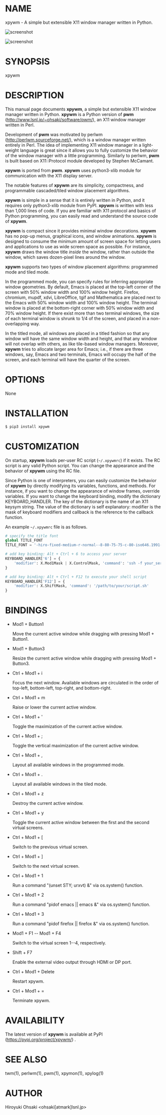 # NAME

xpywm - A simple but extensible X11 window manager written in Python.


![screenshot](https://raw.githubusercontent.com/h-ohsaki/xpywm/master/screenshot/screenshot-1.png)

![screenshot](https://raw.githubusercontent.com/h-ohsaki/xpywm/master/screenshot/screenshot-2.png)

# SYNOPSIS

xpywm

# DESCRIPTION

This manual page documents **xpywm**, a simple but extensible X11 window manager
written in Python.  **xpywm** is a Python version of **pwm**
(http://www.lsnl.jp/~ohsaki/software/pwm/), an X11 window manager written in
Perl.

Development of **pwm** was motivated by perlwm (http://perlwm.sourceforge.net/),
which is a window manager written entirely in Perl.  The idea of implementing
X11 window manager in a light-weight language is great since it allows you to
fully customize the behavior of the window manager with a little programming.
Similarly to perlwm, **pwm** is built based on X11::Protocol module developed by
Stephen McCamant.

**xpywm** is ported from **pwm**.  **xpywm** uses python3-xlib module for
communication with the X11 display server.

The notable features of **xpywm** are its simplicity, compactness, and
programmable cascaded/tiled window placement algorithms.

**xpywm** is simple in a sense that it is entirely written in Python, and it
requires only python3-xlib module from PyPI.  **xpywm** is written with less
than 1,000 lines of code.  If you are familiar with X11 protocol and basics of
Python programming, you can easily read and understand the source code of
**xpywm**.

**xpywm** is compact since it provides minimal window decorations.  **xpywm** has
no pop-up menus, graphical icons, and window animations.  **xpywm** is designed
to consume the minimum amount of screen space for letting users and
applications to use as wide screen space as possible.  For instance, **xpywm**
draws the window title _inside_ the window, rather than outside the window,
which saves dozen-pixel lines around the window.

**xpywm** supports two types of window placement algorithms: programmed mode and
tiled mode.

In the programmed mode, you can specify rules for inferring appropriate window
geometries.  By default, Emacs is placed at the top-left corner of the screen
with 50% window width and 100% window height.  Firefox, chromium, mupdf, xdvi,
LibreOffice, tgif and Mathematica are placed next to the Emacs with 50% window
width and 100% window height.  The terminal window is placed at the
bottom-right corner with 50% window width and 70% window height.  If there
exist more than two terminal windows, the size of each terminal window is
shrunk to 1/4 of the screen, and placed in a non-overlapping way.

In the titled mode, all windows are placed in a titled fashion so that any
window will have the same window width and height, and that any window will
not overlap with others, as like tile-based window managers.  Moreover,
**xpywm** tries to allocate larger area for Emacs; i.e., if there are three
windows, say, Emacs and two terminals, Emacs will occupy the half of the
screen, and each terminal will have the quarter of the screen.

# OPTIONS

None

# INSTALLATION

```sh
$ pip3 install xpywm
```

# CUSTOMIZATION

On startup, **xpywm** loads per-user RC script (`~/.xpywmrc`) if it exists.
The RC script is any valid Python script.  You can change the appearance and
the behavior of **xpywm** using the RC file.

Since Python is one of interpreters, you can easily customize the behavior of
**xpywm** by directly modifying its variables, functions, and methods.  For
instance, if you want to change the appearance of window frames, override
variables.  If you want to change the keyboard binding, modify the dictionary
KEYBOARD_HANDLER.  The key of the dictionary is the name of an X11 keysym
string.  The value of the dictionary is self explanatory: modifier is the mask
of keyboard modifiers and callback is the reference to the callback function.

An example `~/.xpywmrc` file is as follows.

```python
# specify the title font
global TITLE_FONT
TITLE_FONT = '-hiro-fixed-medium-r-normal--8-80-75-75-c-80-iso646.1991-irv'

# add key binding: Alt + Ctrl + 6 to access your server
KEYBOARD_HANDLER['6'] = {
    'modifier': X.Mod1Mask | X.ControlMask, 'command': 'ssh -f your_server urxvt &'
}

# add key binding: Alt + Ctrl + F12 to execute your shell script
KEYBOARD_HANDLER['F12'] = {
    'modifier': X.ShiftMask, 'command': '/path/to/your/script.sh'
}

```

# BINDINGS

- Mod1 + Button1

  Move the current active window while dragging with pressing Mod1 + Button1.

- Mod1 + Button3

  Resize the current active window while dragging with pressing Mod1 + Button3.

- Ctrl + Mod1 + i

  Focus the next window.  Available windows are circulated in the order of
  top-left, bottom-left, top-right, and bottom-right.

- Ctrl + Mod1 + m

  Raise or lower the current active window.

- Ctrl + Mod1 + '

  Toggle the maximization of the current active window.

- Ctrl + Mod1 + ;

  Toggle the vertical maximization of the current active window.

- Ctrl + Mod1 + ,

  Layout all available windows in the programmed mode.

- Ctrl + Mod1 + .

  Layout all available windows in the tiled mode.

- Ctrl + Mod1 + z

  Destroy the current active window.

- Ctrl + Mod1 + y

  Toggle the current active window between the first and the second virtual screens.

- Ctrl + Mod1 + [

  Switch to the previous virtual screen.

- Ctrl + Mod1 + ]

  Switch to the next virtual screen.

- Ctrl + Mod1 + 1

  Run a command "(unset STY; urxvt) &" via os.system() function.

- Ctrl + Mod1 + 2

  Run a command "pidof emacs || emacs &" via os.system() function.

- Ctrl + Mod1 + 3

  Run a command "pidof firefox || firefox &" via os.system() function.

- Mod1 + F1 -- Mod1 + F4

  Switch to the virtual screen 1--4, respectively.

- Shift + F7

  Enable the external video output through HDMI or DP port.

- Ctrl + Mod1 + Delete

  Restart xpywm.

- Ctrl + Mod1 + =

  Terminate xpywm.

# AVAILABILITY

The latest version of **xpywm** is available at PyPI
(https://pypi.org/project/xpywm/) .

# SEE ALSO

twm(1), perlwm(1), pwm(1), xpymon(1), xpylog(1)

# AUTHOR

Hiroyuki Ohsaki <ohsaki[atmark]lsnl.jp>
